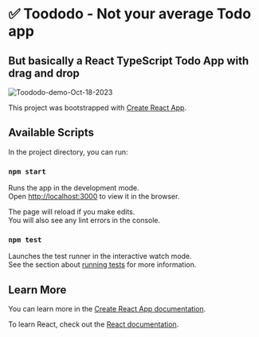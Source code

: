 
# ✅ Toododo - Not your average Todo app

## But basically a React TypeScript Todo App with drag and drop 
![Toododo-demo-Oct-18-2023](https://github.com/ngthing/toododo/assets/19722325/f633d6bc-d21b-4bf0-af8d-356e77ccc052)


This project was bootstrapped with [Create React App](https://github.com/facebook/create-react-app).

## Available Scripts

In the project directory, you can run:

### `npm start`

Runs the app in the development mode.\
Open [http://localhost:3000](http://localhost:3000) to view it in the browser.

The page will reload if you make edits.\
You will also see any lint errors in the console.

### `npm test`

Launches the test runner in the interactive watch mode.\
See the section about [running tests](https://facebook.github.io/create-react-app/docs/running-tests) for more information.


## Learn More

You can learn more in the [Create React App documentation](https://facebook.github.io/create-react-app/docs/getting-started).

To learn React, check out the [React documentation](https://reactjs.org/).
